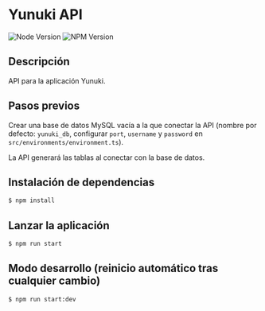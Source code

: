 # Yunuki API

![Node Version](https://img.shields.io/badge/Node_version-18.16.0-green)
![NPM Version](https://img.shields.io/badge/NPM_version-9.5.1-red)

## Descripción

API para la aplicación Yunuki.

## Pasos previos

Crear una base de datos MySQL vacía a la que conectar la API (nombre por defecto: `yunuki_db`, configurar `port`, `username` y `password` en `src/environments/environment.ts`).

La API generará las tablas al conectar con la base de datos.

## Instalación de dependencias

```bash
$ npm install
```

## Lanzar la aplicación

```bash
$ npm run start
```

## Modo desarrollo (reinicio automático tras cualquier cambio)

```bash
$ npm run start:dev
```

